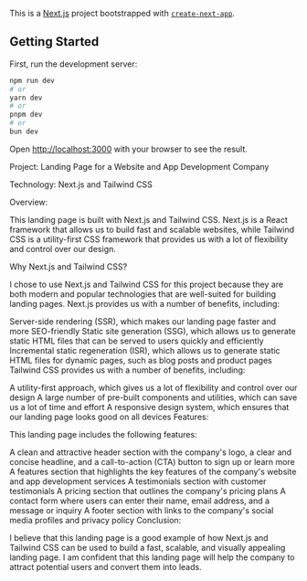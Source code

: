 This is a [Next.js](https://nextjs.org/) project bootstrapped with [`create-next-app`](https://github.com/vercel/next.js/tree/canary/packages/create-next-app).

## Getting Started

First, run the development server:

```bash
npm run dev
# or
yarn dev
# or
pnpm dev
# or
bun dev
```

Open [http://localhost:3000](http://localhost:3000) with your browser to see the result.

Project: Landing Page for a Website and App Development Company

Technology: Next.js and Tailwind CSS

Overview:

This landing page is built with Next.js and Tailwind CSS. Next.js is a React framework that allows us to build fast and scalable websites, while Tailwind CSS is a utility-first CSS framework that provides us with a lot of flexibility and control over our design.

Why Next.js and Tailwind CSS?

I chose to use Next.js and Tailwind CSS for this project because they are both modern and popular technologies that are well-suited for building landing pages. Next.js provides us with a number of benefits, including:

Server-side rendering (SSR), which makes our landing page faster and more SEO-friendly
Static site generation (SSG), which allows us to generate static HTML files that can be served to users quickly and efficiently
Incremental static regeneration (ISR), which allows us to generate static HTML files for dynamic pages, such as blog posts and product pages
Tailwind CSS provides us with a number of benefits, including:

A utility-first approach, which gives us a lot of flexibility and control over our design
A large number of pre-built components and utilities, which can save us a lot of time and effort
A responsive design system, which ensures that our landing page looks good on all devices
Features:

This landing page includes the following features:

A clean and attractive header section with the company's logo, a clear and concise headline, and a call-to-action (CTA) button to sign up or learn more
A features section that highlights the key features of the company's website and app development services
A testimonials section with customer testimonials
A pricing section that outlines the company's pricing plans
A contact form where users can enter their name, email address, and a message or inquiry
A footer section with links to the company's social media profiles and privacy policy
Conclusion:

I believe that this landing page is a good example of how Next.js and Tailwind CSS can be used to build a fast, scalable, and visually appealing landing page. I am confident that this landing page will help the company to attract potential users and convert them into leads.
